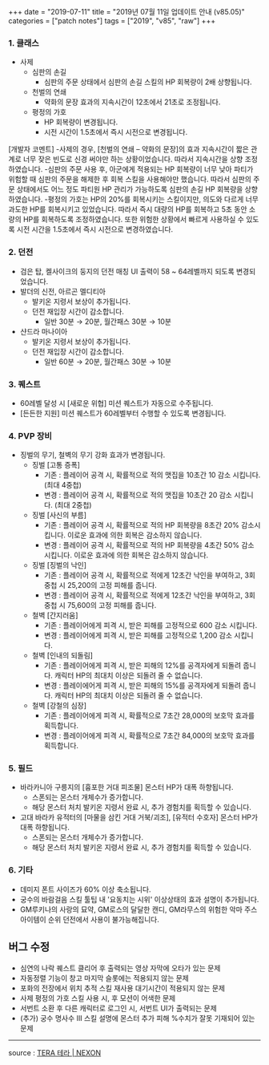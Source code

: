 +++
date = "2019-07-11"
title = "2019년 07월 11일 업데이트 안내 (v85.05)"
categories = ["patch notes"]
tags = ["2019", "v85", "raw"]
+++

### 1. 클래스
- 사제
  - 심판의 손길
    - 심판의 주문 상태에서 심판의 손길 스킬의 HP 회복량이 2배 상향됩니다.
  - 천벌의 연쇄
    - 약화의 문장 효과의 지속시간이 12초에서 21초로 조정됩니다.
  - 평정의 가호
    - HP 회복량이 변경됩니다.
    - 시전 시간이 1.5초에서 즉시 시전으로 변경됩니다.

[개발자 코멘트]
-사제의 경우, [천벌의 연쇄 – 약화의 문장]의 효과 지속시간이 짧은 관계로 너무 잦은 빈도로 신경 써야만 하는 상황이었습니다. 따라서 지속시간을 상향 조정하였습니다.
-심판의 주문 사용 후, 아군에게 적용되는 HP 회복량이 너무 낮아 파티가 위험할 때 심판의 주문을 해제한 후 회복 스킬을 사용해야만 했습니다. 따라서 심판의 주문 상태에서도 어느 정도 파티원 HP 관리가 가능하도록 심판의 손길 HP 회복량을 상향하였습니다.
-평정의 가호는 HP의 20%를 회복시키는 스킬이지만, 의도와 다르게 너무 과도한 HP를 회복시키고 있었습니다. 따라서 즉시 대량의 HP를 회복하고 5초 동안 소량의 HP를 회복하도록 조정하였습니다. 또한 위험한 상황에서 빠르게 사용하실 수 있도록 시전 시간을 1.5초에서 즉시 시전으로 변경하였습니다.

### 2. 던전
- 검은 탑, 켈사이크의 둥지의 던전 매칭 UI 출력이 58 ~ 64레벨까지 되도록 변경되었습니다.
- 발더의 신전, 아르곤 멜디티아
  - 발키온 지령서 보상이 추가됩니다.
  - 던전 재입장 시간이 감소합니다.
    - 일반 30분 → 20분, 월간패스 30분 → 10분
- 샨드라 마나이아
  - 발키온 지령서 보상이 추가됩니다.
  - 던전 재입장 시간이 감소합니다.
    - 일반 60분 → 20분, 월간패스 30분 → 10분

### 3. 퀘스트
- 60레벨 달성 시 [새로운 위협] 미션 퀘스트가 자동으로 수주됩니다.
- [든든한 지원] 미션 퀘스트가 60레벨부터 수행할 수 있도록 변경됩니다.

### 4. PVP 장비
- 징벌의 무기, 철벽의 무기 강화 효과가 변경됩니다.
  - 징벌 [고통 증폭]
    - 기존 : 플레이어 공격 시, 확률적으로 적의 맷집을 10초간 10 감소 시킵니다. (최대 4중첩)
    - 변경 : 플레이어 공격 시, 확률적으로 적의 맷집을 10초간 20 감소 시킵니다. (최대 2중첩)
  - 징벌 [사신의 부름]
    - 기존 : 플레이어 공격 시, 확률적으로 적의 HP 회복량을 8초간 20% 감소시킵니다. 이로운 효과에 의한 회복은 감소하지 않습니다.
    - 변경 : 플레이어 공격 시, 확률적으로 적의 HP 회복량을 4초간 50% 감소시킵니다. 이로운 효과에 의한 회복은 감소하지 않습니다.
  - 징벌 [징벌의 낙인]
    - 기존 : 플레이어 공격 시, 확률적으로 적에게 12초간 낙인을 부여하고, 3회 중첩 시 25,200의 고정 피해를 줍니다.
    - 변경 : 플레이어 공격 시, 확률적으로 적에게 12초간 낙인을 부여하고, 3회 중첩 시 75,600의 고정 피해를 줍니다.
  - 철벽 [간지러움]
    - 기존 : 플레이어에게 피격 시, 받은 피해를 고정적으로 600 감소 시킵니다.
    - 변경 : 플레이어에게 피격 시, 받은 피해를 고정적으로 1,200 감소 시킵니다.
  - 철벽 [인내의 되돌림]
    - 기존 : 플레이어에게 피격 시, 받은 피해의 12%를 공격자에게 되돌려 줍니다. 캐릭터 HP의 최대치 이상은 되돌려 줄 수 없습니다.
    - 변경 : 플레이에어게 피격 시, 받은 피해의 15%를 공격자에게 되돌려 줍니다. 캐릭터 HP의 최대치 이상은 되돌려 줄 수 없습니다.
  - 철벽 [강철의 심장]
    - 기존 : 플레이어에게 피격 시, 확률적으로 7초간 28,000의 보호막 효과를 획득합니다.
    - 변경 : 플레이어에게 피격 시, 확률적으로 7초간 84,000의 보호막 효과를 획득합니다.

### 5. 필드
- 바라카니아 구릉지의 [흉포한 거대 피조물] 몬스터 HP가 대폭 하향됩니다.
  - 스폰되는 몬스터 개체수가 증가합니다.
  - 해당 몬스터 처치 발키온 지령서 완료 시, 추가 경험치를 획득할 수 있습니다.
- 고대 바라카 유적터의 [마물을 삼킨 거대 거북/괴조], [유적터 수호자] 몬스터 HP가 대폭 하향됩니다.
  - 스폰되는 몬스터 개체수가 증가합니다.
  - 해당 몬스터 처치 발키온 지령서 완료 시, 추가 경험치를 획득할 수 있습니다.

### 6. 기타
- 데미지 폰트 사이즈가 60% 이상 축소됩니다.
- 궁수의 바람걸음 스킬 툴팁 내 '요동치는 시위' 이상상태의 효과 설명이 추가됩니다.
- GM루키나의 사랑의 묘약, GM로스의 달달한 캔디, GM라무스의 위험한 악마 주스 아이템이 순위 던전에서 사용이 불가능해집니다.

## 버그 수정

- 심연의 나락 퀘스트 클리어 후 출력되는 영상 자막에 오타가 있는 문제
- 자동정렬 기능이 창고 마지막 슬롯에는 적용되지 않는 문제
- 포화의 전장에서 위치 추적 스킬 재사용 대기시간이 적용되지 않는 문제
- 사제 평정의 가호 스킬 사용 시, 후 모션이 어색한 문제
- 서번트 소환 후 다른 캐릭터로 로그인 시, 서번트 UI가 출력되는 문제
- (추가) 궁수 명사수 III 스킬 설명에 몬스터 추가 피해 %수치가 잘못 기재되어 있는 문제

----

source : [TERA 테라 | NEXON](http://tera.nexon.com/news/update/view.aspx?n4articlesn=400)
